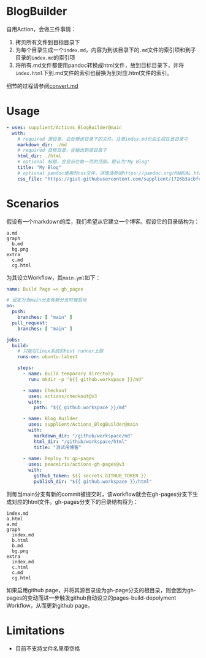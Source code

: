 # BlogBuilder

自用Action，会做三件事情：

1. 拷贝所有文件到目标目录下
2. 为每个目录生成一个`index.md`，内容为到该目录下的`.md`文件的索引项和到子目录的`index.md`的索引项
3. 将所有.md文件都使用pandoc转换成html文件，放到目标目录下，并将`index.html`下到.md文件的索引也替换为到对应.html文件的索引。

细节的过程请参阅[convert.md](./convert.md)

# Usage

``` yaml
- uses: supplient/Actions_BlogBuilder@main
  with:
    # required 源目录，会处理该目录下的文件。注意index.md也会生成在该目录中
    markdown_dir: ./md
    # required 目标目录，会输出到该目录下
    html_dir: ./html
    # optional 标题，会显示在每一页的顶部。默认为"My Blog"
    title: "My Blog"
    # optional pandoc使用的css文件，详情请参阅https://pandoc.org/MANUAL.html#option--css
    css_file: "https://gist.githubusercontent.com/supplient/1726b3acbfed278f54b66cf11129a43b/raw/62b874d98f72005d18b9b2a05d3be6815959b51b/gh-pandoc.css"
```

# Scenarios
假设有一个markdown的库，我们希望从它建立一个博客。假设它的目录结构为：

```
a.md
graph
  b.md
  bg.png
extra
  c.md
  cg.html
```

为其设立Workflow，其`main.yml`如下：

``` yaml
name: Build Page => gh_pages

# 设定为当main分支有新分支时被启动
on:
  push:
    branches: [ "main" ]
  pull_request:
    branches: [ "main" ]

jobs:
  build:
    # 只能在linux系统的host runner上跑
    runs-on: ubuntu-latest

    steps:
      - name: Build temporary directory
        run: mkdir -p "${{ github.workspace }}/md"

      - name: Checkout
        uses: actions/checkout@v3
        with:
          path: "${{ github.workspace }}/md"

      - name: Blog Builder
        uses: supplient/Actions_BlogBuilder@main
        with:
          markdown_dir: "/github/workspace/md"
          html_dir: "/github/workspace/html"
          title: "测试用博客"
        
      - name: Deploy to gp-pages
        uses: peaceiris/actions-gh-pages@v3
        with:
          github_token: ${{ secrets.GITHUB_TOKEN }}
          publish_dir: "${{ github.workspace }}/html"
```

则每当main分支有新的commit被提交时，该workflow就会在gh-pages分支下生成对应的html文件。gh-pages分支下的目录结构将为：

```
index.md
a.html
a.md
graph
  index.md
  b.html
  b.md
  bg.png
extra
  index.md
  c.html
  c.md
  cg.html
```

如果启用github page，并将其源目录设为gh-page分支的根目录，则会因为gh-pages的变动而进一步触发github自动设立的pages-build-depolyment Workflow，从而更新github page。


# Limitations
* 目前不支持文件名里带空格
